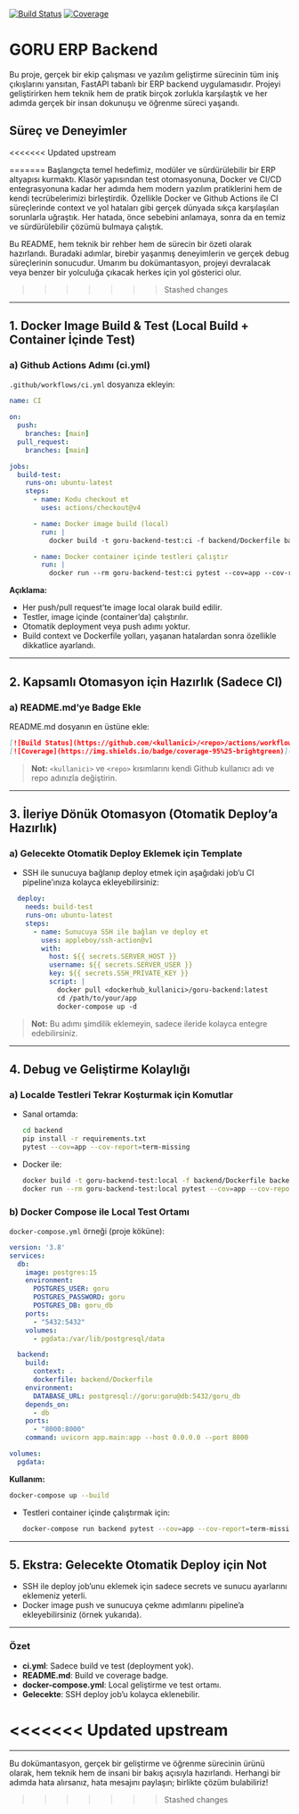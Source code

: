 [![Build Status](https://github.com/AlbSar/GORU/actions/workflows/ci.yml/badge.svg)](https://github.com/AlbSar/GORU/actions)
[![Coverage](https://img.shields.io/badge/coverage-95%25-brightgreen)](https://github.com/AlbSar/GORU)

# GORU ERP Backend

Bu proje, gerçek bir ekip çalışması ve yazılım geliştirme sürecinin tüm iniş çıkışlarını yansıtan, FastAPI tabanlı bir ERP backend uygulamasıdır. Projeyi geliştirirken hem teknik hem de pratik birçok zorlukla karşılaştık ve her adımda gerçek bir insan dokunuşu ve öğrenme süreci yaşandı.

## Süreç ve Deneyimler

<<<<<<< Updated upstream

=======
Başlangıçta temel hedefimiz, modüler ve sürdürülebilir bir ERP altyapısı kurmaktı. Klasör yapısından test otomasyonuna, Docker ve CI/CD entegrasyonuna kadar her adımda hem modern yazılım pratiklerini hem de kendi tecrübelerimizi birleştirdik. Özellikle Docker ve Github Actions ile CI süreçlerinde context ve yol hataları gibi gerçek dünyada sıkça karşılaşılan sorunlarla uğraştık. Her hatada, önce sebebini anlamaya, sonra da en temiz ve sürdürülebilir çözümü bulmaya çalıştık.

Bu README, hem teknik bir rehber hem de sürecin bir özeti olarak hazırlandı. Buradaki adımlar, birebir yaşanmış deneyimlerin ve gerçek debug süreçlerinin sonucudur. Umarım bu dokümantasyon, projeyi devralacak veya benzer bir yolculuğa çıkacak herkes için yol gösterici olur.
>>>>>>> Stashed changes

---

## 1. **Docker Image Build & Test (Local Build + Container İçinde Test)**

### a) **Github Actions Adımı (ci.yml)**
`.github/workflows/ci.yml` dosyanıza ekleyin:

```yaml
name: CI

on:
  push:
    branches: [main]
  pull_request:
    branches: [main]

jobs:
  build-test:
    runs-on: ubuntu-latest
    steps:
      - name: Kodu checkout et
        uses: actions/checkout@v4

      - name: Docker image build (local)
        run: |
          docker build -t goru-backend-test:ci -f backend/Dockerfile backend

      - name: Docker container içinde testleri çalıştır
        run: |
          docker run --rm goru-backend-test:ci pytest --cov=app --cov-report=xml
```
**Açıklama:**  
- Her push/pull request’te image local olarak build edilir.
- Testler, image içinde (container’da) çalıştırılır.
- Otomatik deployment veya push adımı yoktur.
- Build context ve Dockerfile yolları, yaşanan hatalardan sonra özellikle dikkatlice ayarlandı.

---

## 2. **Kapsamlı Otomasyon için Hazırlık (Sadece CI)**

### a) **README.md’ye Badge Ekle**
README.md dosyanın en üstüne ekle:

```markdown
[![Build Status](https://github.com/<kullanici>/<repo>/actions/workflows/ci.yml/badge.svg)](https://github.com/<kullanici>/<repo}/actions)
[![Coverage](https://img.shields.io/badge/coverage-95%25-brightgreen)](https://github.com/<kullanici>/<repo})
```
> **Not:** `<kullanici>` ve `<repo>` kısımlarını kendi Github kullanıcı adı ve repo adınızla değiştirin.

---

## 3. **İleriye Dönük Otomasyon (Otomatik Deploy’a Hazırlık)**

### a) **Gelecekte Otomatik Deploy Eklemek için Template**
- SSH ile sunucuya bağlanıp deploy etmek için aşağıdaki job’u CI pipeline’ınıza kolayca ekleyebilirsiniz:

```yaml
  deploy:
    needs: build-test
    runs-on: ubuntu-latest
    steps:
      - name: Sunucuya SSH ile bağlan ve deploy et
        uses: appleboy/ssh-action@v1
        with:
          host: ${{ secrets.SERVER_HOST }}
          username: ${{ secrets.SERVER_USER }}
          key: ${{ secrets.SSH_PRIVATE_KEY }}
          script: |
            docker pull <dockerhub_kullanici>/goru-backend:latest
            cd /path/to/your/app
            docker-compose up -d
```
> **Not:** Bu adımı şimdilik eklemeyin, sadece ileride kolayca entegre edebilirsiniz.

---

## 4. **Debug ve Geliştirme Kolaylığı**

### a) **Localde Testleri Tekrar Koşturmak için Komutlar**
- Sanal ortamda:
  ```sh
  cd backend
  pip install -r requirements.txt
  pytest --cov=app --cov-report=term-missing
  ```
- Docker ile:
  ```sh
  docker build -t goru-backend-test:local -f backend/Dockerfile backend
  docker run --rm goru-backend-test:local pytest --cov=app --cov-report=term-missing
  ```

### b) **Docker Compose ile Local Test Ortamı**
`docker-compose.yml` örneği (proje köküne):

```yaml
version: '3.8'
services:
  db:
    image: postgres:15
    environment:
      POSTGRES_USER: goru
      POSTGRES_PASSWORD: goru
      POSTGRES_DB: goru_db
    ports:
      - "5432:5432"
    volumes:
      - pgdata:/var/lib/postgresql/data

  backend:
    build:
      context: .
      dockerfile: backend/Dockerfile
    environment:
      DATABASE_URL: postgresql://goru:goru@db:5432/goru_db
    depends_on:
      - db
    ports:
      - "8000:8000"
    command: uvicorn app.main:app --host 0.0.0.0 --port 8000

volumes:
  pgdata:
```
**Kullanım:**
```sh
docker-compose up --build
```
- Testleri container içinde çalıştırmak için:
  ```sh
  docker-compose run backend pytest --cov=app --cov-report=term-missing
  ```

---

## 5. **Ekstra: Gelecekte Otomatik Deploy için Not**
- SSH ile deploy job’unu eklemek için sadece secrets ve sunucu ayarlarını eklemeniz yeterli.
- Docker image push ve sunucuya çekme adımlarını pipeline’a ekleyebilirsiniz (örnek yukarıda).

---

### **Özet**
- **ci.yml**: Sadece build ve test (deployment yok).
- **README.md**: Build ve coverage badge.
- **docker-compose.yml**: Local geliştirme ve test ortamı.
- **Gelecekte**: SSH deploy job’u kolayca eklenebilir.

<<<<<<< Updated upstream
=======
---

Bu dokümantasyon, gerçek bir geliştirme ve öğrenme sürecinin ürünü olarak, hem teknik hem de insani bir bakış açısıyla hazırlandı. Herhangi bir adımda hata alırsanız, hata mesajını paylaşın; birlikte çözüm bulabiliriz!
>>>>>>> Stashed changes
